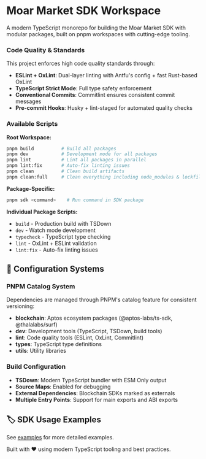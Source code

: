 # Moar Market SDK Workspace

A modern TypeScript monorepo for building the Moar Market SDK with modular 
packages, built on pnpm workspaces with cutting-edge tooling.


### Code Quality & Standards
This project enforces high code quality standards through:

- **ESLint + OxLint**: Dual-layer linting with Antfu's config + fast Rust-based OxLint
- **TypeScript Strict Mode**: Full type safety enforcement
- **Conventional Commits**: Commitlint ensures consistent commit messages
- **Pre-commit Hooks**: Husky + lint-staged for automated quality checks

### Available Scripts

**Root Workspace:**
```bash
pnpm build          # Build all packages
pnpm dev            # Development mode for all packages
pnpm lint           # Lint all packages in parallel
pnpm lint:fix       # Auto-fix linting issues
pnpm clean          # Clean build artifacts
pnpm clean:full     # Clean everything including node_modules & lockfiles
```

**Package-Specific:**
```bash
pnpm sdk <command>    # Run command in SDK package
```

**Individual Package Scripts:**
- `build` - Production build with TSDown
- `dev` - Watch mode development
- `typecheck` - TypeScript type checking
- `lint` - OxLint + ESLint validation
- `lint:fix` - Auto-fix linting issues

## 🔧 Configuration Systems

### PNPM Catalog System
Dependencies are managed through PNPM's catalog feature for consistent versioning:

- **blockchain**: Aptos ecosystem packages (@aptos-labs/ts-sdk, @thalalabs/surf)
- **dev**: Development tools (TypeScript, TSDown, build tools)
- **lint**: Code quality tools (ESLint, OxLint, Commitlint)
- **types**: TypeScript type definitions
- **utils**: Utility libraries

### Build Configuration
- **TSDown**: Modern TypeScript bundler with ESM Only output
- **Source Maps**: Enabled for debugging
- **External Dependencies**: Blockchain SDKs marked as externals
- **Multiple Entry Points**: Support for main exports and ABI exports

## 🏷️ SDK Usage Examples

See [examples](https://github.com/moar-market/sdk/blob/main/examples/README.md) for more detailed examples.


Built with ❤️ using modern TypeScript tooling and best practices. 

